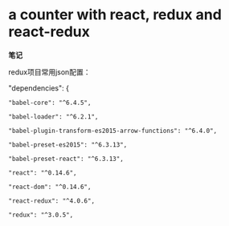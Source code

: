 # a counter with react, redux and react-redux

<strong>笔记</strong>

redux项目常用json配置：

  "dependencies": {
  
    "babel-core": "^6.4.5",
    
    "babel-loader": "^6.2.1",
    
    "babel-plugin-transform-es2015-arrow-functions": "^6.4.0",
    
    "babel-preset-es2015": "^6.3.13",
    
    "babel-preset-react": "^6.3.13",
    
    "react": "^0.14.6",
    
    "react-dom": "^0.14.6",
    
    "react-redux": "^4.0.6",
    
    "redux": "^3.0.5",
